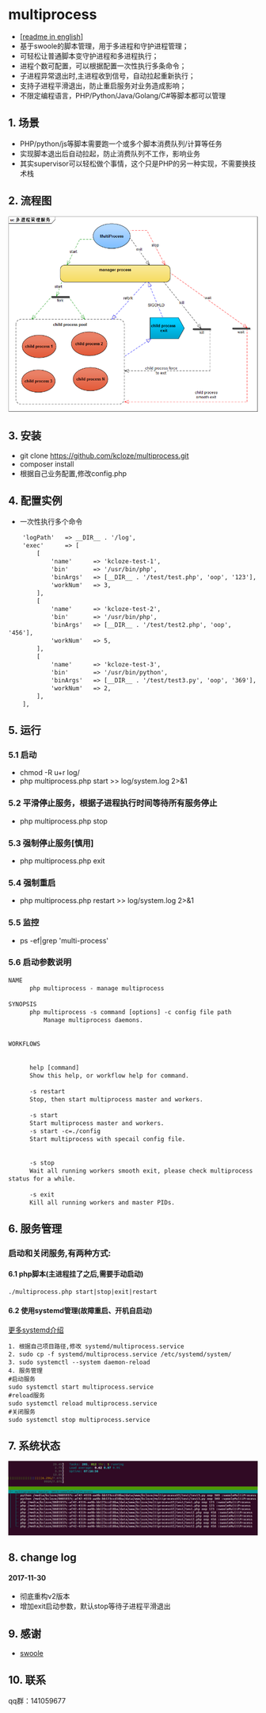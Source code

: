 # multiprocess


* [[readme in english]](README.en.md)
* 基于swoole的脚本管理，用于多进程和守护进程管理；
* 可轻松让普通脚本变守护进程和多进程执行；
* 进程个数可配置，可以根据配置一次性执行多条命令；
* 子进程异常退出时,主进程收到信号，自动拉起重新执行；
* 支持子进程平滑退出，防止重启服务对业务造成影响；
* 不限定编程语言，PHP/Python/Java/Golang/C#等脚本都可以管理

## 1. 场景

* PHP/python/js等脚本需要跑一个或多个脚本消费队列/计算等任务
* 实现脚本退出后自动拉起，防止消费队列不工作，影响业务
* 其实supervisor可以轻松做个事情，这个只是PHP的另一种实现，不需要换技术栈

## 2. 流程图
![流程图](flow.png)


## 3. 安装
* git clone https://github.com/kcloze/multiprocess.git
* composer install
* 根据自己业务配置,修改config.php


## 4. 配置实例
* 一次性执行多个命令
```
    'logPath'   => __DIR__ . '/log',
    'exec'      => [
        [
            'name'      => 'kcloze-test-1',
            'bin'       => '/usr/bin/php',
            'binArgs'   => [__DIR__ . '/test/test.php', 'oop', '123'],
            'workNum'   => 3,
        ],
        [
            'name'      => 'kcloze-test-2',
            'bin'       => '/usr/bin/php',
            'binArgs'   => [__DIR__ . '/test/test2.php', 'oop', '456'],
            'workNum'   => 5,
        ],
        [
            'name'      => 'kcloze-test-3',
            'bin'       => '/usr/bin/python',
            'binArgs'   => [__DIR__ . '/test/test3.py', 'oop', '369'],
            'workNum'   => 2,
        ],
    ],

```
## 5. 运行

### 5.1 启动
* chmod -R u+r log/
* php multiprocess.php start >> log/system.log 2>&1
### 5.2 平滑停止服务，根据子进程执行时间等待所有服务停止
* php multiprocess.php stop
### 5.3 强制停止服务[慎用]
* php multiprocess.php exit
### 5.4 强制重启
* php multiprocess.php restart >> log/system.log 2>&1
### 5.5 监控
* ps -ef|grep 'multi-process'

### 5.6 启动参数说明
```
NAME
      php multiprocess - manage multiprocess

SYNOPSIS
      php multiprocess -s command [options] -c config file path
          Manage multiprocess daemons.


WORKFLOWS


      help [command]
      Show this help, or workflow help for command.

      -s restart
      Stop, then start multiprocess master and workers.

      -s start 
      Start multiprocess master and workers.
      -s start -c=./config
      Start multiprocess with specail config file.


      -s stop
      Wait all running workers smooth exit, please check multiprocess status for a while.

      -s exit
      Kill all running workers and master PIDs.

```
## 6. 服务管理
### 启动和关闭服务,有两种方式:

#### 6.1 php脚本(主进程挂了之后,需要手动启动)
```
./multiprocess.php start|stop|exit|restart

```



#### 6.2 使用systemd管理(故障重启、开机自启动)
[更多systemd介绍](https://www.swoole.com/wiki/page/699.html)

```
1. 根据自己项目路径,修改 systemd/multiprocess.service
2. sudo cp -f systemd/multiprocess.service /etc/systemd/system/
3. sudo systemctl --system daemon-reload
4. 服务管理
#启动服务
sudo systemctl start multiprocess.service
#reload服务
sudo systemctl reload multiprocess.service
#关闭服务
sudo systemctl stop multiprocess.service
```


## 7. 系统状态

![监控图](monitor.png)

## 8. change log

#### 2017-11-30
* 彻底重构v2版本
* 增加exit启动参数，默认stop等待子进程平滑退出


## 9. 感谢

* [swoole](http://www.swoole.com/)

## 10. 联系

qq群：141059677

